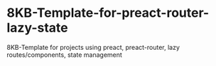 # 8KB-Template-for-preact-router-lazy-state
8KB-Template for projects using preact, preact-router, lazy routes/components, state management
